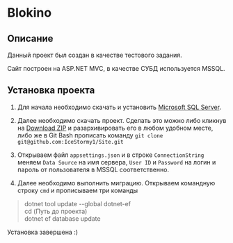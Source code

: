 # Blokino 

## Описание

Данный проект был создан в качестве тестового задания. 

Сайт построен на ASP.NET MVC, в качестве СУБД используется MSSQL. 

## Установка проекта

1. Для начала необходимо скачать и установить [Microsoft SQL Server](https://www.microsoft.com/ru-ru/sql-server/sql-server-downloads). 

2. Далее необходимо скачать проект. Сделать это можно либо кликнув на [Download ZIP](https://github.com/IceStormy1/Site/archive/refs/heads/master.zip) и разархивировать его в любом удобном месте, либо же в Git Bash прописать команду `git clone git@github.com:IceStormy1/Site.git`

3. Открываем файл `appsettings.json` и в строке `ConnectionString` меняем `Data Source` на имя сервера, `User ID` и `Password` на логин и пароль от  пользователя в MSSQL соответственно.

4. Далее необходимо выполнить миграцию. Открываем командную строку `cmd` и прописываем три команды
> dotnet tool update --global dotnet-ef <br>
 cd (Путь до проекта) <br>
 dotnet ef database update

Установка завершена :)
